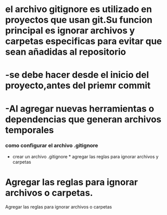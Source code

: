 # el archivo gitignore es utilizado en proyectos que usan git.Su funcion principal es ignorar archivos y carpetas especificas para evitar que sean añadidas al repositorio 
# -se debe hacer desde el inicio  del proyecto,antes del priemr commit 
# -Al agregar nuevas herramientas o dependencias que generan archivos temporales 
### como configurar el archivo .gitignore 
* crear un archivo .gitignore   * agregar las reglas para ignorar archivos y carpetas 
# Agregar las reglas para ignorar archivos o carpetas.
 Agregar las reglas para ignorar archivos o carpetas 
